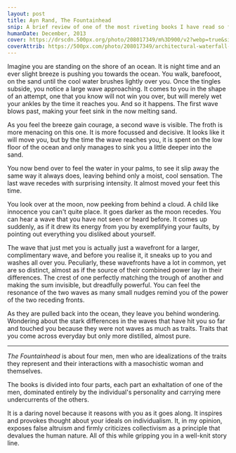 ```yaml
---
layout: post
title: Ayn Rand, The Fountainhead
snip: A brief review of one of the most riveting books I have read so far.
humanDate: December, 2013
cover: https://drscdn.500px.org/photo/208017349/m%3D900/v2?webp=true&sig=a430cd23c9bd5f30a2bedabed46866d59718221072aef7d57f7603e18a0fe5ae
coverAttrib: https://500px.com/photo/208017349/architectural-waterfall-by-lorenzo-bianchini
---
```


Imagine you are standing on the shore of an ocean. It is night time and an ever
slight breeze is pushing you towards the ocean. You walk, barefooot, on the
sand until the cool water brushes lightly over you. Once the tingles subside,
you notice a large wave approaching. It comes to you in the shape of an
attempt, one that you know will not win you over, but will merely wet your
ankles by the time it reaches you. And so it happens. The first wave blows
past, making your feet sink in the now melting sand.

As you feel the breeze gain courage, a second wave is visible. The froth is
more menacing on this one. It is more focussed and decisive. It looks like it
will move you, but by the time the wave reaches you, it is spent on the low
floor of the ocean and only manages to sink you a little deeper into the sand.

You now bend over to feel the water in your palms, to see it slip away the same
way it always does, leaving behind only a moist, cool sensation. The last wave
recedes with surprising intensity. It almost moved your feet this time.

You look over at the moon, now peeking from behind a cloud. A child like
innocence you can't quite place. It goes darker as the moon recedes. You can
hear a wave that you have not seen or heard before. It comes up suddenly, as if
it drew its energy from you by exemplifying your faults, by pointing out
everything you disliked about yourself.

The wave that just met you is actually just a wavefront for a larger,
complimentary wave, and before you realise it, it sneaks up to you and washes
all over you. Peculiarly, these wavefronts have a lot in common, yet are so
distinct, almost as if the source of their combined power lay in their
differences. The crest of one perfectly matching the trough of another and
making the sum invisible, but dreadfully powerful. You can feel the resonance
of the two waves as many small nudges remind you of the power of the two
receding fronts.

As they are pulled back into the ocean, they leave you behind wondering.
Wondering about the stark differences in the waves that have hit you so far and
touched you because they were not waves as much as traits. Traits that you come
across everyday but only more distilled, almost pure.

<hr>

<i>The Fountainhead</i> is about four men, men who are idealizations of the
traits they represent and their interactions with a masochistic woman and
themselves.

The books is divided into four parts, each part an exhaltation of one of the
men, dominated entirely by the individual's personality and carrying mere
undercurrents of the others. 

It is a daring novel because it reasons with you as it goes along. It inspires
and provokes thought about your ideals on individualism. It, in my opinion,
exposes false altruism and firmly criticizes collectivism as a principle that
devalues the human nature. All of this while gripping you in a well-knit story
line.
